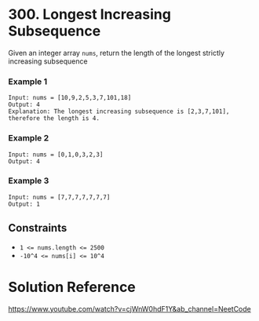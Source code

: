 # 300. Longest Increasing Subsequence

Given an integer array `nums`, return the length of the longest strictly increasing subsequence

### Example 1
```
Input: nums = [10,9,2,5,3,7,101,18]
Output: 4
Explanation: The longest increasing subsequence is [2,3,7,101], therefore the length is 4.
```

### Example 2
```
Input: nums = [0,1,0,3,2,3]
Output: 4
```

### Example 3
```
Input: nums = [7,7,7,7,7,7,7]
Output: 1
```

## Constraints 
* `1 <= nums.length <= 2500`
* `-10^4 <= nums[i] <= 10^4`

# Solution Reference 
https://www.youtube.com/watch?v=cjWnW0hdF1Y&ab_channel=NeetCode
